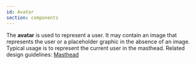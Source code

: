 ```yaml
---
id: Avatar
section: components
---
```


The **avatar** is used to represent a user. It may contain an image that represents the user or a placeholder graphic in the absence of an image. Typical usage is to represent the current user in the masthead. Related design guidelines: [Masthead](/design-guidelines/usage-and-behavior/navigation-system)

